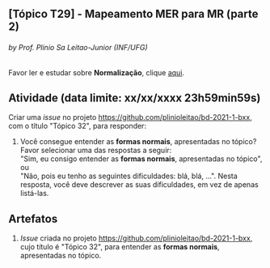 ## [Tópico T29] - Mapeamento MER para MR (parte 2)
###### *by Prof. Plinio Sa Leitao-Junior (INF/UFG)*

Favor ler e estudar sobre **Normalização**, clique [aqui](../media/bd-2021-1-normalizacao.pdf).
## Atividade (data limite: **xx/xx/xxxx 23h59min59s**)

Criar uma _issue_ no projeto https://github.com/plinioleitao/bd-2021-1-bxx, com o título "Tópico 32", para responder: 

1. Você consegue entender as **formas normais**, apresentadas no tópico?<br>
Favor selecionar uma das respostas a seguir:<br>
"Sim, eu consigo entender as **formas normais**, apresentadas no tópico", ou<br>
"Não, pois eu tenho as seguintes dificuldades: blá, blá, ...". Nesta resposta, você deve descrever as suas dificuldades, em vez de apenas listá-las.

## Artefatos

1. _Issue_ criada no projeto https://github.com/plinioleitao/bd-2021-1-bxx, cujo título é "Tópico 32", para entender as **formas normais**, apresentadas no tópico.
